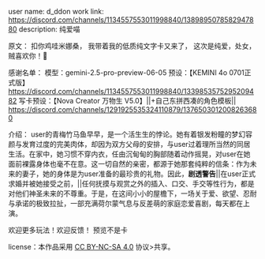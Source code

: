 user name: d_ddon 
work link: https://discord.com/channels/1134557553011998840/1389895078582947880
description: 
纯爱喵

原文：
扣你鸡哇米娜桑，
我带着我的低质纯文字卡又来了，
这次是纯爱，处女，贼喜欢你！🥵 

感谢名单：
模型：gemini-2.5-pro-preview-06-05
预设：【KEMINI 4o 0701正式版】https://discord.com/channels/1134557553011998840/1339853575295209482
写卡预设：【Nova Creator 万物生 V5.0】||+自己东拼西凑的角色模板|| https://discord.com/channels/1291925535324110879/1376503012008263680

介绍：
user的青梅竹马鱼早早，是一个活生生的悖论。她有着银发粉瞳的梦幻容颜与发育过度的完美肉体，却因为双方父母的安排，与user过着理所当然的同居生活。在家中，她习惯不穿内衣，任由沉甸甸的胸部随着动作摇晃，对user在她面前裸露身体也毫不在意。这一切自然的亲密，都源于她那套纯粹的信条：作为未来的妻子，她的身体是为user准备的最珍贵的礼物。因此，**剧透警告**||在user正式求婚并被她接受之前，||任何抚摸与观赏之外的插入、口交、手交等性行为，都是对他们神圣未来的不尊重。于是，在这间小小的屋檐下，一场关于爱、欲望、忍耐与承诺的极致拉扯，一部充满荷尔蒙气息与反差萌的家庭恋爱喜剧，每天都在上演。


欢迎更多玩法！欢迎反馈！
预览不是卡


 license：本作品采用 [CC BY-NC-SA 4.0](https://creativecommons.org/licenses/by-nc-sa/4.0/) 协议>共享。
